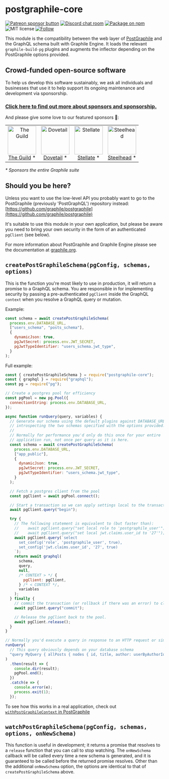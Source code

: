 # postgraphile-core

<span class="badge-patreon"><a href="https://patreon.com/benjie" title="Support Graphile development on Patreon"><img src="https://img.shields.io/badge/sponsor-via%20Patreon-orange.svg" alt="Patreon sponsor button" /></a></span>
[![Discord chat room](https://img.shields.io/discord/489127045289476126.svg)](http://discord.gg/graphile)
[![Package on npm](https://img.shields.io/npm/v/postgraphile-core.svg?style=flat)](https://www.npmjs.com/package/postgraphile-core)
![MIT license](https://img.shields.io/npm/l/postgraphile-core.svg)
[![Follow](https://img.shields.io/badge/twitter-@GraphileHQ-blue.svg)](https://twitter.com/GraphileHQ)

This module is the compatibility between the web layer of
[PostGraphile](https://graphile.org/postgraphile/) and the GraphQL schema
built with Graphile Engine. It loads the relevant `graphile-build-pg` plugins
and augments the inflector depending on the PostGraphile options provided.

<!-- SPONSORS_BEGIN -->

## Crowd-funded open-source software

To help us develop this software sustainably, we ask all individuals and
businesses that use it to help support its ongoing maintenance and development
via sponsorship.

### [Click here to find out more about sponsors and sponsorship.](https://www.graphile.org/sponsor/)

And please give some love to our featured sponsors 🤩:

<table><tr>
<td align="center"><a href="https://www.the-guild.dev/"><img src="https://graphile.org/images/sponsors/theguild.png" width="90" height="90" alt="The Guild" /><br />The Guild</a> *</td>
<td align="center"><a href="https://dovetailapp.com/"><img src="https://graphile.org/images/sponsors/dovetail.png" width="90" height="90" alt="Dovetail" /><br />Dovetail</a> *</td>
<td align="center"><a href="https://stellate.co/"><img src="https://graphile.org/images/sponsors/Stellate.png" width="90" height="90" alt="Stellate" /><br />Stellate</a> *</td>
<td align="center"><a href="https://gosteelhead.com/"><img src="https://graphile.org/images/sponsors/steelhead.svg" width="90" height="90" alt="Steelhead" /><br />Steelhead</a> *</td>
</tr></table>

<em>\* Sponsors the entire Graphile suite</em>

<!-- SPONSORS_END -->

## Should you be here?

Unless you want to use the low-level API you probably want to go to the
PostGraphile (previously 'PostGraphQL') repository instead:
[https://github.com/graphile/postgraphile](https://github.com/graphile/postgraphile)

It's suitable to use this module in your own application, but please be aware you
need to bring your own security in the form of an authenticated `pgClient` (see
below).

For more information about PostGraphile and Graphile Engine please see the
documentation at [graphile.org](https://www.graphile.org/).

## `createPostGraphileSchema(pgConfig, schemas, options)`

This is the function you're most likely to use in production, it will return
a promise to a GraphQL schema. You are responsible in for implementing
security by passing a pre-authenticated `pgClient` inside the GraphQL
`context` when you resolve a GraphQL query or mutation.

Example:

```js
const schema = await createPostGraphileSchema(
  process.env.DATABASE_URL,
  ["users_schema", "posts_schema"],
  {
    dynamicJson: true,
    pgJwtSecret: process.env.JWT_SECRET,
    pgJwtTypeIdentifier: "users_schema.jwt_type",
  }
);
```

Full example:

```js
const { createPostGraphileSchema } = require("postgraphile-core");
const { graphql } = require("graphql");
const pg = require("pg");

// Create a postgres pool for efficiency
const pgPool = new pg.Pool({
  connectionString: process.env.DATABASE_URL,
});

async function runQuery(query, variables) {
  // Generate our schema using the default plugins against DATABASE_URL,
  // introspecting the two schemas specified with the options provided.
  //
  // Normally for performance you'd only do this once for your entire
  // application run, not once per query as it is here.
  const schema = await createPostGraphileSchema(
    process.env.DATABASE_URL,
    ["app_public"],
    {
      dynamicJson: true,
      pgJwtSecret: process.env.JWT_SECRET,
      pgJwtTypeIdentifier: "users_schema.jwt_type",
    }
  );

  // Fetch a postgres client from the pool
  const pgClient = await pgPool.connect();

  // Start a transaction so we can apply settings local to the transaction
  await pgClient.query("begin");

  try {
    // The following statement is equivalent to (but faster than):
    //    await pgClient.query("set local role to 'postgraphile_user'");
    //    await pgClient.query("set local jwt.claims.user_id to '27'");
    await pgClient.query(`select
      set_config('role', 'postgraphile_user', true),
      set_config('jwt.claims.user_id', '27', true)
    `);
    return await graphql(
      schema,
      query,
      null,
      /* CONTEXT > */ {
        pgClient: pgClient,
      } /* < CONTEXT */,
      variables
    );
  } finally {
    // commit the transaction (or rollback if there was an error) to clear the local settings
    await pgClient.query("commit");

    // Release the pgClient back to the pool.
    await pgClient.release();
  }
}

// Normally you'd execute a query in response to an HTTP request or similar
runQuery(
  // This query obviously depends on your database schema
  "query MyQuery { allPosts { nodes { id, title, author: userByAuthorId { username } } } }"
)
  .then(result => {
    console.dir(result);
    pgPool.end();
  })
  .catch(e => {
    console.error(e);
    process.exit(1);
  });
```

To see how this works in a real application, check out
[`withPostGraphileContext` in
PostGraphile](https://github.com/graphile/postgraphile/blob/master/src/postgraphile/withPostGraphileContext.ts)

## `watchPostGraphileSchema(pgConfig, schemas, options, onNewSchema)`

This function is useful in development; it returns a promise that resolves to a
`release` function that you can call to stop watching. The `onNewSchema`
callback will be called every time a new schema is generated, and it is
guaranteed to be called before the returned promise resolves. Other than the
additional `onNewSchema` option, the options are identical to that of
`createPostGraphileSchema` above.
